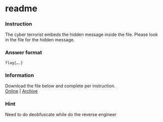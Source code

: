 # readme

### Instruction

The cyber terrorist embeds the hidden message inside the file. Please look in the file for the hidden message.

### Answer format

`flag{….}`

### Information

Download the file below and complete per instruction.  
[Online](https://storage.googleapis.com/secplayground-event/halfyear2022/h02_readme.7z) | [Archive](h02_readme.7z)

### Hint

Need to do deobfuscate while do the reverse engineer
